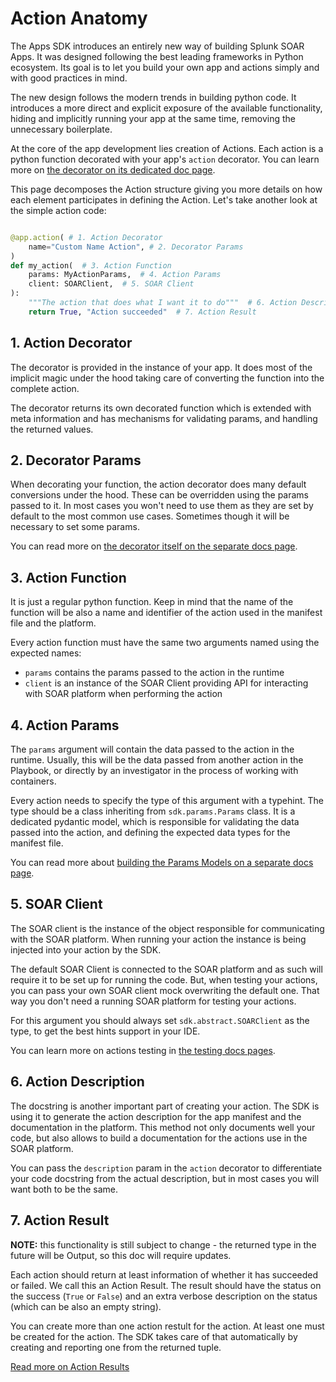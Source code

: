 # Action Anatomy

The Apps SDK introduces an entirely new way of building Splunk SOAR Apps. It was designed following the best
leading frameworks in Python ecosystem. Its goal is to let you build your own app and actions simply and with
good practices in mind.

The new design follows the modern trends in building python code. It introduces a more direct and explicit exposure
of the available functionality, hiding and implicitly running your app at the same time, removing the unnecessary
boilerplate.

At the core of the app development lies creation of Actions. Each action is a python function decorated with your
app's `action` decorator. You can learn more on [the decorator on its dedicated doc page](./action_decorator.md).

This page decomposes the Action structure giving you more details on how each element participates in defining the Action.
Let's take another look at the simple action code:

```python

@app.action( # 1. Action Decorator
    name="Custom Name Action", # 2. Decorator Params
)
def my_action(  # 3. Action Function
    params: MyActionParams,  # 4. Action Params
    client: SOARClient,  # 5. SOAR Client
):
    """The action that does what I want it to do"""  # 6. Action Description
    return True, "Action succeeded"  # 7. Action Result
```

## 1. Action Decorator

The decorator is provided in the instance of your app. It does most of the implicit magic under the hood
taking care of converting the function into the complete action.

The decorator returns its own decorated function which is extended with meta information and has mechanisms for
validating params, and handling the returned values.

## 2. Decorator Params

When decorating your function, the action decorator does many default conversions under the hood. These can be
overridden using the params passed to it. In most cases you won't need to use them as they are set by default to
the most common use cases. Sometimes though it will be necessary to set some params.

You can read more on [the decorator itself on the separate docs page](./action_decorator.md).

## 3. Action Function

It is just a regular python function. Keep in mind that the name of the function will be also a name and identifier
of the action used in the manifest file and the platform.

Every action function must have the same two arguments named using the expected names:
- `params` contains the params passed to the action in the runtime
- `client` is an instance of the SOAR Client providing API for interacting with SOAR platform when performing the action

## 4. Action Params

The `params` argument will contain the data passed to the action in the runtime. Usually, this will be the data passed
from another action in the Playbook, or directly by an investigator in the process of working with containers.

Every action needs to specify the type of this argument with a typehint. The type should be a class inheriting from
`sdk.params.Params` class. It is a dedicated pydantic model, which is responsible for validating the data passed into
the action, and defining the expected data types for the manifest file.

You can read more about [building the Params Models on a separate docs page](./action_params.md).

## 5. SOAR Client

The SOAR client is the instance of the object responsible for communicating with the SOAR platform. When running
your action the instance is being injected into your action by the SDK.

The default SOAR Client is connected to the SOAR platform and as such will require it to be set up for running the code.
But, when testing your actions, you can pass your own SOAR client mock overwriting the default one. That way you
don't need a running SOAR platform for testing your actions.

For this argument you should always set `sdk.abstract.SOARClient` as the type, to get the best hints support in your
IDE.

You can learn more on actions testing in [the testing docs pages](/docs/testing/index.md).

## 6. Action Description

The docstring is another important part of creating your action. The SDK is using it to generate the action description
for the app manifest and the documentation in the platform. This method not only documents well your code, but also
allows to build a documentation for the actions use in the SOAR platform.

You can pass the `description` param in the `action` decorator to differentiate your code docstring from the actual
description, but in most cases you will want both to be the same.

## 7. Action Result

**NOTE:** this functionality is still subject to change - the returned type in the future will be Output, so this doc
will require updates.

Each action should return at least information of whether it has succeeded or failed. We call this an Action Result.
The result should have the status on the success (`True` or `False`) and an extra verbose description on the status
(which can be also an empty string).

You can create more than one action restult for the action. At least one must be created for the action. The SDK
takes care of that automatically by creating and reporting one from the returned tuple.

[Read more on Action Results](./action_results.md)
